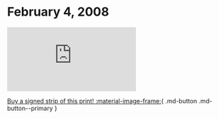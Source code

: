 # February 4, 2008

![](https://www.achewood.com/comic.php?date=02042008)

[Buy a signed strip of this print! :material-image-frame:](https://achewood-holiday-pop-up.myshopify.com/products/strip#02042008){ .md-button .md-button--primary }
